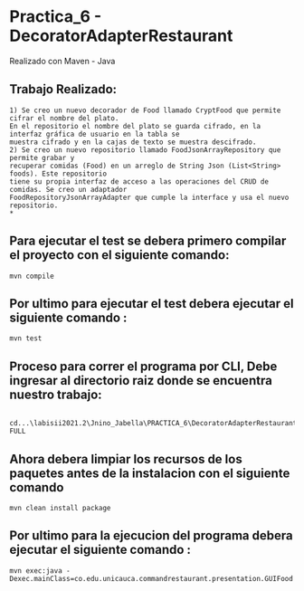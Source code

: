 # Practica_6 - DecoratorAdapterRestaurant

Realizado con Maven - Java

## Trabajo Realizado:
```
1) Se creo un nuevo decorador de Food llamado CryptFood que permite cifrar el nombre del plato.
En el repositorio el nombre del plato se guarda cifrado, en la interfaz gráfica de usuario en la tabla se
muestra cifrado y en la cajas de texto se muestra descifrado.
2) Se creo un nuevo repositorio llamado FoodJsonArrayRepository que permite grabar y
recuperar comidas (Food) en un arreglo de String Json (List<String> foods). Este repositorio
tiene su propia interfaz de acceso a las operaciones del CRUD de comidas. Se creo un adaptador
FoodRepositoryJsonArrayAdapter que cumple la interface y usa el nuevo repositorio.
*
```
## Para ejecutar el test se debera primero compilar el proyecto con el siguiente comando:
```
mvn compile

```
## Por ultimo para ejecutar el test debera ejecutar el siguiente comando :
```
mvn test

```
## Proceso para correr el programa por CLI, Debe ingresar al directorio raiz donde se encuentra nuestro trabajo:
```
 cd...\labisii2021.2\Jnino_Jabella\PRACTICA_6\DecoratorAdapterRestaurant-FULL

```
## Ahora debera limpiar los recursos de los paquetes antes de la instalacion con el siguiente comando
```
mvn clean install package
```
## Por ultimo para la ejecucion del programa debera ejecutar el siguiente comando :
```
mvn exec:java -Dexec.mainClass=co.edu.unicauca.commandrestaurant.presentation.GUIFood
```


